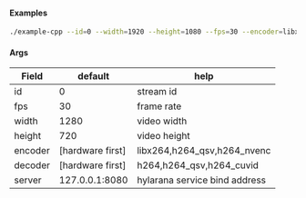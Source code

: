 #### Examples

```sh
./example-cpp --id=0 --width=1920 --height=1080 --fps=30 --encoder=libx264 --decoder=h264 --server=127.0.0.1:8080
```

#### Args

| Field   | default          | help                          |
| ------- | ---------------- | ----------------------------- |
| id      | 0                | stream id                     |
| fps     | 30               | frame rate                    |
| width   | 1280             | video width                   |
| height  | 720              | video height                  |
| encoder | [hardware first] | libx264,h264_qsv,h264_nvenc   |
| decoder | [hardware first] | h264,h264_qsv,h264_cuvid      |
| server  | 127.0.0.1:8080   | hylarana service bind address |
